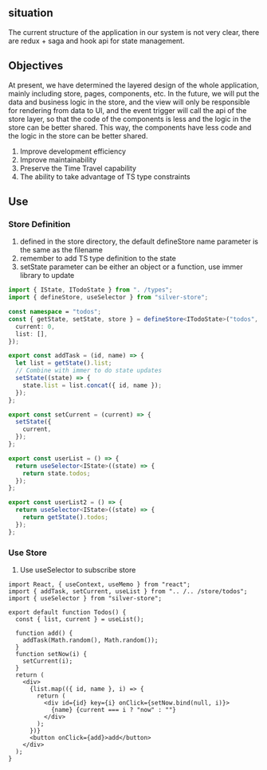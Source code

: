 ## situation

The current structure of the application in our system is not very clear, there are redux + saga and hook api for state management.

## Objectives

At present, we have determined the layered design of the whole application, mainly including store, pages, components, etc. In the future, we will put the data and business logic in the store, and the view will only be responsible for rendering from data to UI, and the event trigger will call the api of the store layer, so that the code of the components is less and the logic in the store can be better shared. This way, the components have less code and the logic in the store can be better shared.

1. Improve development efficiency
1. Improve maintainability
1. Preserve the Time Travel capability
1. The ability to take advantage of TS type constraints

## Use

### Store Definition

1. defined in the store directory, the default defineStore name parameter is the same as the filename
1. remember to add TS type definition to the state
1. setState parameter can be either an object or a function, use immer library to update

```ts
import { IState, ITodoState } from ". /types";
import { defineStore, useSelector } from "silver-store";

const namespace = "todos";
const { getState, setState, store } = defineStore<ITodoState>("todos", {
  current: 0,
  list: [],
});

export const addTask = (id, name) => {
  let list = getState().list;
  // Combine with immer to do state updates
  setState((state) => {
    state.list = list.concat({ id, name });
  });
};

export const setCurrent = (current) => {
  setState({
    current,
  });
};

export const userList = () => {
  return useSelector<IState>((state) => {
    return state.todos;
  });
};

export const userList2 = () => {
  return useSelector<IState>((state) => {
    return getState().todos;
  });
};
```

### Use Store

1. Use useSelector to subscribe store

```tsx
import React, { useContext, useMemo } from "react";
import { addTask, setCurrent, useList } from ".. /.. /store/todos";
import { useSelector } from "silver-store";

export default function Todos() {
  const { list, current } = useList();

  function add() {
    addTask(Math.random(), Math.random());
  }
  function setNow(i) {
    setCurrent(i);
  }
  return (
    <div>
      {list.map(({ id, name }, i) => {
        return (
          <div id={id} key={i} onClick={setNow.bind(null, i)}>
            {name} {current === i ? "now" : ""}
          </div>
        );
      })}
      <button onClick={add}>add</button>
    </div>
  );
}
```

